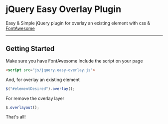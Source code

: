 jQuery Easy Overlay Plugin
=====================

Easy & Simple jQuery plugin for overlay an existing element with css & [FontAwesome][1]

----------


Getting Started
---------

Make sure you have FontAwesome
Include the script on your page

```html
<script src="js/jquery.easy-overlay.js">
```

And, for overlay an existing element
```javascript
$("#elementDesired").overlay();
```

For remove the overlay layer
```javascript
$.overlayout();
```

That's all!



  [1]: http://fontawesome.io/
